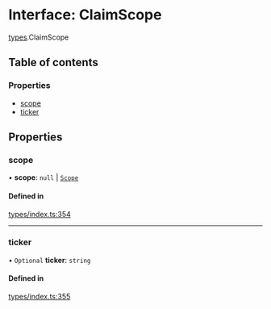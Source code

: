 # Interface: ClaimScope

[types](../wiki/types).ClaimScope

## Table of contents

### Properties

- [scope](../wiki/types.ClaimScope#scope)
- [ticker](../wiki/types.ClaimScope#ticker)

## Properties

### scope

• **scope**: ``null`` \| [`Scope`](../wiki/types.Scope)

#### Defined in

[types/index.ts:354](https://github.com/PolymathNetwork/polymesh-sdk/blob/c37bc05d/src/types/index.ts#L354)

___

### ticker

• `Optional` **ticker**: `string`

#### Defined in

[types/index.ts:355](https://github.com/PolymathNetwork/polymesh-sdk/blob/c37bc05d/src/types/index.ts#L355)
